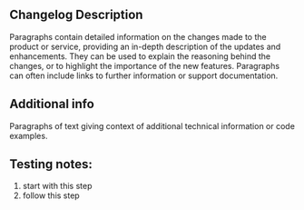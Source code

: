 ## Changelog Description
Paragraphs contain detailed information on the changes made to the product or service, providing an in-depth description of the updates and enhancements. They can be used to explain the reasoning behind the changes, or to highlight the importance of the new features. Paragraphs can often include links to further information or support documentation.

## Additional info
Paragraphs of text giving context of additional technical information or code examples.

## Testing notes:
1. start with this step
2. follow this step
